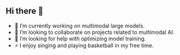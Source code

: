 ## Hi there 👋

- 🔭 I’m currently working on multimodal large models.
- 👯 I’m looking to collaborate on projects related to multimodal AI.
- 🤔 I’m looking for help with optimizing model training.
- ⚡ I enjoy singing and playing basketball in my free time.

